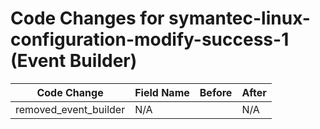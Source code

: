 # Code Changes for symantec-linux-configuration-modify-success-1 (Event Builder)

| Code Change | Field Name | Before | After |
|-------------|------------|--------|-------|
| removed_event_builder | N/A |  | N/A |